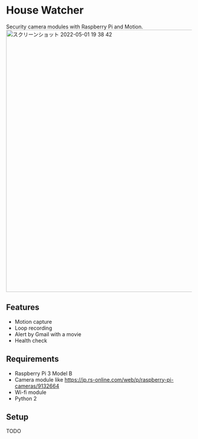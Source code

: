 # House Watcher
Security camera modules with Raspberry Pi and Motion.
<img width="710" alt="スクリーンショット 2022-05-01 19 38 42" src="https://user-images.githubusercontent.com/7260243/166142310-c97e1148-4f16-4daf-81b0-75895166fc19.png">

## Features
- Motion capture
- Loop recording
- Alert by Gmail with a movie
- Health check

## Requirements
- Raspberry Pi 3 Model B
- Camera module like https://jp.rs-online.com/web/p/raspberry-pi-cameras/9132664
- Wi-fi module
- Python 2

## Setup
TODO
